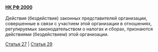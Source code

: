 #### [НК РФ 2000](https://lalawland.github.io/eurasia/russia/taxes)

Действия (бездействие) законных представителей организации, совершенные в связи с участием этой организации в отношениях, регулируемых законодательством о налогах и сборах, признаются действиями (бездействием) этой организации.

[Статья 27](https://lalawland.github.io/eurasia/russia/taxes/art27) | [Статья 29](https://lalawland.github.io/eurasia/russia/taxes/art29)
